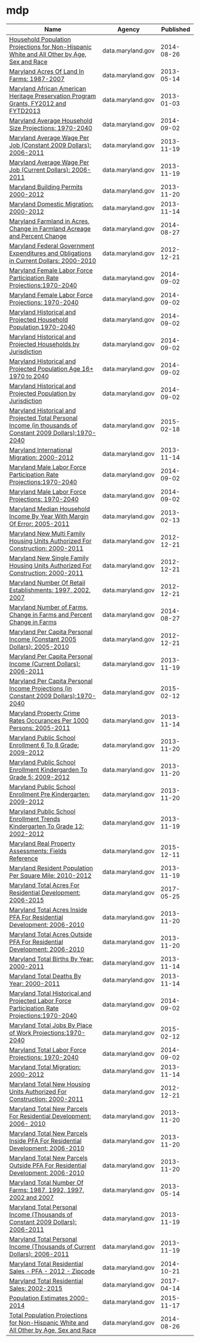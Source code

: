 # mdp

Name | Agency | Published
---- | ---- | ---------
[Household Population Projections for Non-Hispanic White and All Other by Age, Sex and Race](../datasets/2n4q-ikbx.md) | data.maryland.gov | 2014-08-26
[Maryland Acres Of Land In Farms: 1987-2007](../datasets/avw9-p253.md) | data.maryland.gov | 2013-05-14
[Maryland African American Heritage Preservation Program Grants, FY2012 and FYTD2013](../datasets/msef-4ywk.md) | data.maryland.gov | 2013-01-03
[Maryland Average Household Size Projections: 1970-2040](../datasets/amgh-v39p.md) | data.maryland.gov | 2014-09-02
[Maryland Average Wage Per Job (Constant 2009 Dollars): 2006-2011](../datasets/s5ct-e4qp.md) | data.maryland.gov | 2013-11-19
[Maryland Average Wage Per Job (Current Dollars): 2006-2011](../datasets/mk5a-nf44.md) | data.maryland.gov | 2013-11-19
[Maryland Building Permits 2000-2012](../datasets/sfr7-abnt.md) | data.maryland.gov | 2013-11-20
[Maryland Domestic Migration: 2000-2012](../datasets/gz2b-fvs6.md) | data.maryland.gov | 2013-11-14
[Maryland Farmland in Acres, Change in Farmland Acreage and Percent Change](../datasets/xwfr-g3qg.md) | data.maryland.gov | 2014-08-27
[Maryland Federal Government Expenditures and Obligations in Current Dollars: 2000-2010](../datasets/2qau-gexw.md) | data.maryland.gov | 2012-12-21
[Maryland Female Labor Force Participation Rate Projections:1970-2040](../datasets/kczs-sg75.md) | data.maryland.gov | 2014-09-02
[Maryland Female Labor Force Projections: 1970-2040](../datasets/athe-5ucu.md) | data.maryland.gov | 2014-09-02
[Maryland Historical and Projected Household Population,1970-2040](../datasets/fbii-ubkr.md) | data.maryland.gov | 2014-09-02
[Maryland Historical and Projected Households by Jurisdiction](../datasets/7wje-bxqb.md) | data.maryland.gov | 2014-09-02
[Maryland Historical and Projected Population Age 16+ 1970 to 2040](../datasets/7v47-92fa.md) | data.maryland.gov | 2014-09-02
[Maryland Historical and Projected Population by Jurisdiction](../datasets/nnwx-dpqi.md) | data.maryland.gov | 2014-09-02
[Maryland Historical and Projected Total Personal Income (in thousands of Constant 2009 Dollars):1970-2040](../datasets/yu6n-fkf7.md) | data.maryland.gov | 2015-02-18
[Maryland International Migration: 2000-2012](../datasets/hq27-cfrc.md) | data.maryland.gov | 2013-11-14
[Maryland Male Labor Force Participation Rate Projections:1970-2040](../datasets/8eyx-q5q3.md) | data.maryland.gov | 2014-09-02
[Maryland Male Labor Force Projections: 1970-2040](../datasets/mrce-5khr.md) | data.maryland.gov | 2014-09-02
[Maryland Median Household Income By Year With Margin Of Error: 2005-2011](../datasets/bvk4-qsxs.md) | data.maryland.gov | 2013-02-13
[Maryland New Multi Family Housing Units Authorized For Construction: 2000-2011](../datasets/pz3y-chyn.md) | data.maryland.gov | 2012-12-21
[Maryland New Single Family Housing Units Authorized For Construction: 2000-2011](../datasets/4br4-qbf4.md) | data.maryland.gov | 2012-12-21
[Maryland Number Of Retail Establishments: 1997, 2002, 2007](../datasets/4ad6-9yvy.md) | data.maryland.gov | 2012-12-21
[Maryland Number of Farms, Change in Farms and Percent Change in Farms](../datasets/ewiz-p5uf.md) | data.maryland.gov | 2014-08-27
[Maryland Per Capita Personal Income (Constant 2005 Dollars): 2005-2010](../datasets/q4mi-9fr9.md) | data.maryland.gov | 2012-12-21
[Maryland Per Capita Personal Income (Current Dollars): 2006-2011](../datasets/nv7y-8663.md) | data.maryland.gov | 2013-11-19
[Maryland Per Capita Personal Income Projections (in Constant 2009 Dollars):1970-2040](../datasets/p5hr-8uyb.md) | data.maryland.gov | 2015-02-12
[Maryland Property Crime Rates Occurances Per 1000 Persons: 2005-2011](../datasets/7ks4-3r3s.md) | data.maryland.gov | 2013-11-14
[Maryland Public School Enrollment 6 To 8 Grade: 2009-2012](../datasets/735b-6z7v.md) | data.maryland.gov | 2013-11-20
[Maryland Public School Enrollment Kindergarden To Grade 5: 2009-2012](../datasets/ukpb-6rr9.md) | data.maryland.gov | 2013-11-20
[Maryland Public School Enrollment Pre Kindergarten: 2009-2012](../datasets/9jgx-6epr.md) | data.maryland.gov | 2013-11-20
[Maryland Public School Enrollment Trends Kindergarten To Grade 12: 2002-2012](../datasets/wwk3-j4pg.md) | data.maryland.gov | 2013-11-19
[Maryland Real Property Assessments: Fields Reference](../datasets/w8th-47fz.md) | data.maryland.gov | 2015-12-11
[Maryland Resident Population Per Square Mile: 2010-2012](../datasets/key9-38wi.md) | data.maryland.gov | 2013-11-19
[Maryland Total Acres For Residential Development: 2006-2015](../datasets/p4s2-mc7r.md) | data.maryland.gov | 2017-05-25
[Maryland Total Acres Inside PFA For Residential Development: 2006-2010](../datasets/f3qh-wtyk.md) | data.maryland.gov | 2013-11-20
[Maryland Total Acres Outside PFA For Residential Development: 2006-2010](../datasets/hm86-3au5.md) | data.maryland.gov | 2013-11-20
[Maryland Total Births By Year: 2000-2011](../datasets/vavn-j725.md) | data.maryland.gov | 2013-11-14
[Maryland Total Deaths By Year: 2000-2011](../datasets/jadi-9c9a.md) | data.maryland.gov | 2013-11-14
[Maryland Total Historical and Projected Labor Force Participation Rate Projections:1970-2040](../datasets/t7i8-58dx.md) | data.maryland.gov | 2014-09-02
[Maryland Total Jobs By Place of Work Projections:1970-2040](../datasets/u5my-pdap.md) | data.maryland.gov | 2015-02-12
[Maryland Total Labor Force Projections: 1970-2040](../datasets/fu9m-u32s.md) | data.maryland.gov | 2014-09-02
[Maryland Total Migration: 2000-2012](../datasets/3hb2-c6rg.md) | data.maryland.gov | 2013-11-14
[Maryland Total New Housing Units Authorized For Construction: 2000-2011](../datasets/c7z9-v9mr.md) | data.maryland.gov | 2012-12-21
[Maryland Total New Parcels For Residential Development: 2006- 2010](../datasets/6umw-84d2.md) | data.maryland.gov | 2013-11-20
[Maryland Total New Parcels Inside PFA For Residential Development: 2006-2010](../datasets/gbgn-2wu5.md) | data.maryland.gov | 2013-11-20
[Maryland Total New Parcels Outside PFA For Residential Development: 2006-2010](../datasets/afh5-ag7t.md) | data.maryland.gov | 2013-11-20
[Maryland Total Number Of Farms: 1987, 1992, 1997, 2002 and 2007](../datasets/xekf-g3h9.md) | data.maryland.gov | 2013-05-14
[Maryland Total Personal Income (Thousands of Constant 2009 Dollars): 2006-2011](../datasets/4dhw-3gak.md) | data.maryland.gov | 2013-11-19
[Maryland Total Personal Income (Thousands of Current Dollars): 2006-2011](../datasets/m4dq-89ja.md) | data.maryland.gov | 2013-11-19
[Maryland Total Residential Sales - PFA - 2012 - Zipcode](../datasets/ag7x-nwtv.md) | data.maryland.gov | 2014-10-21
[Maryland Total Residential Sales: 2002-2015](../datasets/2vre-ahnq.md) | data.maryland.gov | 2017-04-14
[Population Estimates 2000-2014](../datasets/7dvm-92bt.md) | data.maryland.gov | 2015-11-17
[Total Population Projections for Non-Hispanic White and All Other by Age, Sex and Race](../datasets/5zc8-s5s9.md) | data.maryland.gov | 2014-08-26

